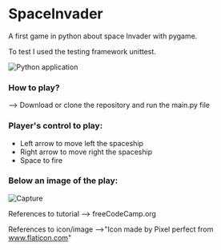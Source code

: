 # SpaceInvader
A first game in python about space Invader with pygame. 

To test I used the testing framework unittest.

![Python application](https://github.com/SudatiSimone/SpaceInvader/workflows/Python%20application/badge.svg?branch=master&event=push)

### **How to play?** 

--> Download or clone the repository and run the main.py file

### **Player's control to play:**

- Left arrow to move left the spaceship
- Right arrow to move right the spaceship
- Space to fire 

### **Below an image of the play:**


![Capture](C:\Users\susim\Desktop\Github_Clone\SpaceInvader\Capture.jpg)


References to tutorial --> freeCodeCamp.org 

References to icon/image -->"Icon made by Pixel perfect from www.flaticon.com"
